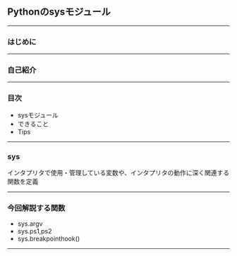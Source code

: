 ## Pythonのsysモジュール

---

### はじめに

---

### 自己紹介

---

### 目次

- sysモジュール
- できること
- Tips

---
### sys
インタプリタで使用・管理している変数や、インタプリタの動作に深く関連する関数を定義

---
### 今回解説する関数
- sys.argv
- sys.ps1,ps2
- sys.breakpointhook()


---
